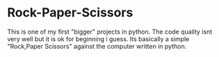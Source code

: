 # Rock-Paper-Scissors
This is one of my first "bigger" projects in python. The code quality isnt very well but it is ok for beginning i guess. Its basically a simple "Rock,Paper Scissors" against the computer written in python.
